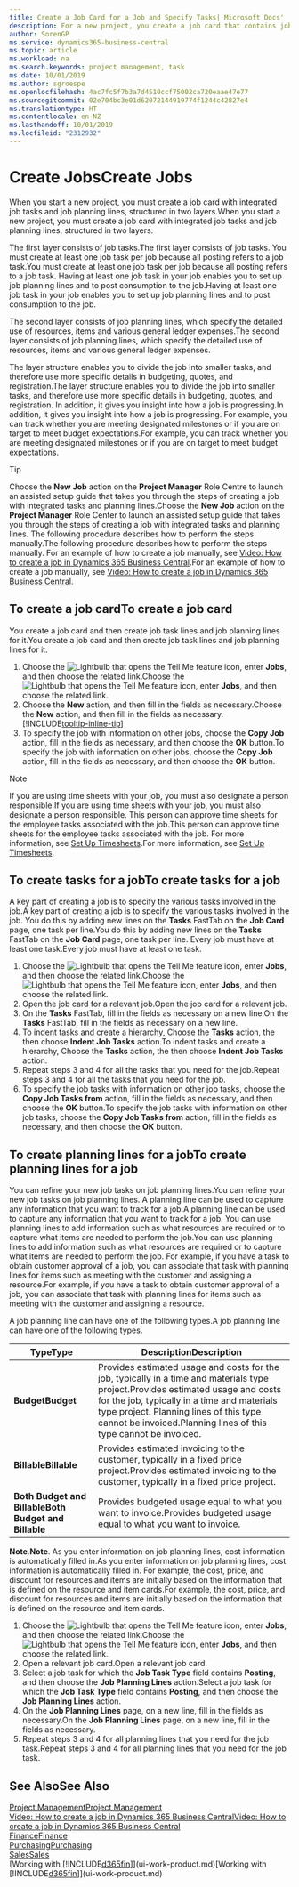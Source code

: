 ```yaml
---
title: Create a Job Card for a Job and Specify Tasks| Microsoft Docs'
description: For a new project, you create a job card that contains job tasks and planning lines, to help you manage progress and budgets.
author: SorenGP
ms.service: dynamics365-business-central
ms.topic: article
ms.workload: na
ms.search.keywords: project management, task
ms.date: 10/01/2019
ms.author: sgroespe
ms.openlocfilehash: 4ac7fc5f7b3a7d4510ccf75002ca720eaae47e77
ms.sourcegitcommit: 02e704bc3e01d62072144919774f1244c42827e4
ms.translationtype: HT
ms.contentlocale: en-NZ
ms.lasthandoff: 10/01/2019
ms.locfileid: "2312932"
---
```

# <a name="create-jobs"></a><span data-ttu-id="5a86a-103">Create Jobs</span><span class="sxs-lookup"><span data-stu-id="5a86a-103">Create Jobs</span></span>
<span data-ttu-id="5a86a-104">When you start a new project, you must create a job card with integrated job tasks and job planning lines, structured in two layers.</span><span class="sxs-lookup"><span data-stu-id="5a86a-104">When you start a new project, you must create a job card with integrated job tasks and job planning lines, structured in two layers.</span></span>  

<span data-ttu-id="5a86a-105">The first layer consists of job tasks.</span><span class="sxs-lookup"><span data-stu-id="5a86a-105">The first layer consists of job tasks.</span></span> <span data-ttu-id="5a86a-106">You must create at least one job task per job because all posting refers to a job task.</span><span class="sxs-lookup"><span data-stu-id="5a86a-106">You must create at least one job task per job because all posting refers to a job task.</span></span> <span data-ttu-id="5a86a-107">Having at least one job task in your job enables you to set up job planning lines and to post consumption to the job.</span><span class="sxs-lookup"><span data-stu-id="5a86a-107">Having at least one job task in your job enables you to set up job planning lines and to post consumption to the job.</span></span>

<span data-ttu-id="5a86a-108">The second layer consists of job planning lines, which specify the detailed use of resources, items and various general ledger expenses.</span><span class="sxs-lookup"><span data-stu-id="5a86a-108">The second layer consists of job planning lines, which specify the detailed use of resources, items and various general ledger expenses.</span></span>

<span data-ttu-id="5a86a-109">The layer structure enables you to divide the job into smaller tasks, and therefore use more specific details in budgeting, quotes, and registration.</span><span class="sxs-lookup"><span data-stu-id="5a86a-109">The layer structure enables you to divide the job into smaller tasks, and therefore use more specific details in budgeting, quotes, and registration.</span></span> <span data-ttu-id="5a86a-110">In addition, it gives you insight into how a job is progressing.</span><span class="sxs-lookup"><span data-stu-id="5a86a-110">In addition, it gives you insight into how a job is progressing.</span></span> <span data-ttu-id="5a86a-111">For example, you can track whether you are meeting designated milestones or if you are on target to meet budget expectations.</span><span class="sxs-lookup"><span data-stu-id="5a86a-111">For example, you can track whether you are meeting designated milestones or if you are on target to meet budget expectations.</span></span>

> [!TIP]
> <span data-ttu-id="5a86a-112">Choose the **New Job** action on the **Project Manager** Role Centre to launch an assisted setup guide that takes you through the steps of creating a job with integrated tasks and planning lines.</span><span class="sxs-lookup"><span data-stu-id="5a86a-112">Choose the **New Job** action on the **Project Manager** Role Center to launch an assisted setup guide that takes you through the steps of creating a job with integrated tasks and planning lines.</span></span> <span data-ttu-id="5a86a-113">The following procedure describes how to perform the steps manually.</span><span class="sxs-lookup"><span data-stu-id="5a86a-113">The following procedure describes how to perform the steps manually.</span></span> <span data-ttu-id="5a86a-114">For an example of how to create a job manually, see [Video: How to create a job in Dynamics 365 Business Central](https://www.youtube.com/watch?v=VqaPWr7BWmw).</span><span class="sxs-lookup"><span data-stu-id="5a86a-114">For an example of how to create a job manually, see [Video: How to create a job in Dynamics 365 Business Central](https://www.youtube.com/watch?v=VqaPWr7BWmw).</span></span>

## <a name="to-create-a-job-card"></a><span data-ttu-id="5a86a-115">To create a job card</span><span class="sxs-lookup"><span data-stu-id="5a86a-115">To create a job card</span></span>
<span data-ttu-id="5a86a-116">You create a job card and then create job task lines and job planning lines for it.</span><span class="sxs-lookup"><span data-stu-id="5a86a-116">You create a job card and then create job task lines and job planning lines for it.</span></span>

1. <span data-ttu-id="5a86a-117">Choose the ![Lightbulb that opens the Tell Me feature](media/ui-search/search_small.png "Tell me what you want to do") icon, enter **Jobs**, and then choose the related link.</span><span class="sxs-lookup"><span data-stu-id="5a86a-117">Choose the ![Lightbulb that opens the Tell Me feature](media/ui-search/search_small.png "Tell me what you want to do") icon, enter **Jobs**, and then choose the related link.</span></span>  
2. <span data-ttu-id="5a86a-118">Choose the **New** action, and then fill in the fields as necessary.</span><span class="sxs-lookup"><span data-stu-id="5a86a-118">Choose the **New** action, and then fill in the fields as necessary.</span></span> [!INCLUDE[tooltip-inline-tip](includes/tooltip-inline-tip_md.md)]
3. <span data-ttu-id="5a86a-119">To specify the job with information on other jobs, choose the **Copy Job** action, fill in the fields as necessary, and then choose the **OK** button.</span><span class="sxs-lookup"><span data-stu-id="5a86a-119">To specify the job with information on other jobs, choose the **Copy Job** action, fill in the fields as necessary, and then choose the **OK** button.</span></span>

> [!NOTE]  
>   <span data-ttu-id="5a86a-120">If you are using time sheets with your job, you must also designate a person responsible.</span><span class="sxs-lookup"><span data-stu-id="5a86a-120">If you are using time sheets with your job, you must also designate a person responsible.</span></span> <span data-ttu-id="5a86a-121">This person can approve time sheets for the employee tasks associated with the job.</span><span class="sxs-lookup"><span data-stu-id="5a86a-121">This person can approve time sheets for the employee tasks associated with the job.</span></span> <span data-ttu-id="5a86a-122">For more information, see [Set Up Timesheets](projects-how-setup-time-sheets.md).</span><span class="sxs-lookup"><span data-stu-id="5a86a-122">For more information, see [Set Up Timesheets](projects-how-setup-time-sheets.md).</span></span>

## <a name="to-create-tasks-for-a-job"></a><span data-ttu-id="5a86a-123">To create tasks for a job</span><span class="sxs-lookup"><span data-stu-id="5a86a-123">To create tasks for a job</span></span>
<span data-ttu-id="5a86a-124">A key part of creating a job is to specify the various tasks involved in the job.</span><span class="sxs-lookup"><span data-stu-id="5a86a-124">A key part of creating a job is to specify the various tasks involved in the job.</span></span> <span data-ttu-id="5a86a-125">You do this by adding new lines on the **Tasks** FastTab on the **Job Card** page, one task per line.</span><span class="sxs-lookup"><span data-stu-id="5a86a-125">You do this by adding new lines on the **Tasks** FastTab on the **Job Card** page, one task per line.</span></span> <span data-ttu-id="5a86a-126">Every job must have at least one task.</span><span class="sxs-lookup"><span data-stu-id="5a86a-126">Every job must have at least one task.</span></span>

1. <span data-ttu-id="5a86a-127">Choose the ![Lightbulb that opens the Tell Me feature](media/ui-search/search_small.png "Tell me what you want to do") icon, enter **Jobs**, and then choose the related link.</span><span class="sxs-lookup"><span data-stu-id="5a86a-127">Choose the ![Lightbulb that opens the Tell Me feature](media/ui-search/search_small.png "Tell me what you want to do") icon, enter **Jobs**, and then choose the related link.</span></span>
2. <span data-ttu-id="5a86a-128">Open the job card for a relevant job.</span><span class="sxs-lookup"><span data-stu-id="5a86a-128">Open the job card for a relevant job.</span></span>
3. <span data-ttu-id="5a86a-129">On the **Tasks** FastTab, fill in the fields as necessary on a new line.</span><span class="sxs-lookup"><span data-stu-id="5a86a-129">On the **Tasks** FastTab, fill in the fields as necessary on a new line.</span></span>
4. <span data-ttu-id="5a86a-130">To indent tasks and create a hierarchy, Choose the **Tasks** action, the then choose **Indent Job Tasks** action.</span><span class="sxs-lookup"><span data-stu-id="5a86a-130">To indent tasks and create a hierarchy, Choose the **Tasks** action, the then choose **Indent Job Tasks** action.</span></span>
5. <span data-ttu-id="5a86a-131">Repeat steps 3 and 4 for all the tasks that you need for the job.</span><span class="sxs-lookup"><span data-stu-id="5a86a-131">Repeat steps 3 and 4 for all the tasks that you need for the job.</span></span>
6. <span data-ttu-id="5a86a-132">To specify the job tasks with information on other job tasks, choose the **Copy Job Tasks from** action, fill in the fields as necessary, and then choose the **OK** button.</span><span class="sxs-lookup"><span data-stu-id="5a86a-132">To specify the job tasks with information on other job tasks, choose the **Copy Job Tasks from** action, fill in the fields as necessary, and then choose the **OK** button.</span></span>

## <a name="to-create-planning-lines-for-a-job"></a><span data-ttu-id="5a86a-133">To create planning lines for a job</span><span class="sxs-lookup"><span data-stu-id="5a86a-133">To create planning lines for a job</span></span>
<span data-ttu-id="5a86a-134">You can refine your new job tasks on job planning lines.</span><span class="sxs-lookup"><span data-stu-id="5a86a-134">You can refine your new job tasks on job planning lines.</span></span> <span data-ttu-id="5a86a-135">A planning line can be used to capture any information that you want to track for a job.</span><span class="sxs-lookup"><span data-stu-id="5a86a-135">A planning line can be used to capture any information that you want to track for a job.</span></span> <span data-ttu-id="5a86a-136">You can use planning lines to add information such as what resources are required or to capture what items are needed to perform the job.</span><span class="sxs-lookup"><span data-stu-id="5a86a-136">You can use planning lines to add information such as what resources are required or to capture what items are needed to perform the job.</span></span> <span data-ttu-id="5a86a-137">For example, if you have a task to obtain customer approval of a job, you can associate that task with planning lines for items such as meeting with the customer and assigning a resource.</span><span class="sxs-lookup"><span data-stu-id="5a86a-137">For example, if you have a task to obtain customer approval of a job, you can associate that task with planning lines for items such as meeting with the customer and assigning a resource.</span></span>  

<span data-ttu-id="5a86a-138">A job planning line can have one of the following types.</span><span class="sxs-lookup"><span data-stu-id="5a86a-138">A job planning line can have one of the following types.</span></span>  

| <span data-ttu-id="5a86a-139">Type</span><span class="sxs-lookup"><span data-stu-id="5a86a-139">Type</span></span> | <span data-ttu-id="5a86a-140">Description</span><span class="sxs-lookup"><span data-stu-id="5a86a-140">Description</span></span> |
| --- | --- |
| <span data-ttu-id="5a86a-141">**Budget**</span><span class="sxs-lookup"><span data-stu-id="5a86a-141">**Budget**</span></span> |<span data-ttu-id="5a86a-142">Provides estimated usage and costs for the job, typically in a time and materials type project.</span><span class="sxs-lookup"><span data-stu-id="5a86a-142">Provides estimated usage and costs for the job, typically in a time and materials type project.</span></span> <span data-ttu-id="5a86a-143">Planning lines of this type cannot be invoiced.</span><span class="sxs-lookup"><span data-stu-id="5a86a-143">Planning lines of this type cannot be invoiced.</span></span> |
| <span data-ttu-id="5a86a-144">**Billable**</span><span class="sxs-lookup"><span data-stu-id="5a86a-144">**Billable**</span></span> |<span data-ttu-id="5a86a-145">Provides estimated invoicing to the customer, typically in a fixed price project.</span><span class="sxs-lookup"><span data-stu-id="5a86a-145">Provides estimated invoicing to the customer, typically in a fixed price project.</span></span> |
| <span data-ttu-id="5a86a-146">**Both Budget and Billable**</span><span class="sxs-lookup"><span data-stu-id="5a86a-146">**Both Budget and Billable**</span></span> |<span data-ttu-id="5a86a-147">Provides budgeted usage equal to what you want to invoice.</span><span class="sxs-lookup"><span data-stu-id="5a86a-147">Provides budgeted usage equal to what you want to invoice.</span></span> |

<span data-ttu-id="5a86a-148">**Note**.</span><span class="sxs-lookup"><span data-stu-id="5a86a-148">**Note**.</span></span> <span data-ttu-id="5a86a-149">As you enter information on job planning lines, cost information is automatically filled in.</span><span class="sxs-lookup"><span data-stu-id="5a86a-149">As you enter information on job planning lines, cost information is automatically filled in.</span></span> <span data-ttu-id="5a86a-150">For example, the cost, price, and discount for resources and items are initially based on the information that is defined on the resource and item cards.</span><span class="sxs-lookup"><span data-stu-id="5a86a-150">For example, the cost, price, and discount for resources and items are initially based on the information that is defined on the resource and item cards.</span></span>

1. <span data-ttu-id="5a86a-151">Choose the ![Lightbulb that opens the Tell Me feature](media/ui-search/search_small.png "Tell me what you want to do") icon, enter **Jobs**, and then choose the related link.</span><span class="sxs-lookup"><span data-stu-id="5a86a-151">Choose the ![Lightbulb that opens the Tell Me feature](media/ui-search/search_small.png "Tell me what you want to do") icon, enter **Jobs**, and then choose the related link.</span></span>
2. <span data-ttu-id="5a86a-152">Open a relevant job card.</span><span class="sxs-lookup"><span data-stu-id="5a86a-152">Open a relevant job card.</span></span>
3. <span data-ttu-id="5a86a-153">Select a job task for which the **Job Task Type** field contains **Posting**, and then choose the **Job Planning Lines** action.</span><span class="sxs-lookup"><span data-stu-id="5a86a-153">Select a job task for which the **Job Task Type** field contains **Posting**, and then choose the **Job Planning Lines** action.</span></span>  
4. <span data-ttu-id="5a86a-154">On the **Job Planning Lines** page, on a new line, fill in the fields as necessary.</span><span class="sxs-lookup"><span data-stu-id="5a86a-154">On the **Job Planning Lines** page, on a new line, fill in the fields as necessary.</span></span>
5. <span data-ttu-id="5a86a-155">Repeat steps 3 and 4 for all planning lines that you need for the job task.</span><span class="sxs-lookup"><span data-stu-id="5a86a-155">Repeat steps 3 and 4 for all planning lines that you need for the job task.</span></span>

## <a name="see-also"></a><span data-ttu-id="5a86a-156">See Also</span><span class="sxs-lookup"><span data-stu-id="5a86a-156">See Also</span></span>

[<span data-ttu-id="5a86a-157">Project Management</span><span class="sxs-lookup"><span data-stu-id="5a86a-157">Project Management</span></span>](projects-manage-projects.md)  
[<span data-ttu-id="5a86a-158">Video: How to create a job in Dynamics 365 Business Central</span><span class="sxs-lookup"><span data-stu-id="5a86a-158">Video: How to create a job in Dynamics 365 Business Central</span></span>](https://www.youtube.com/watch?v=VqaPWr7BWmw)  
[<span data-ttu-id="5a86a-159">Finance</span><span class="sxs-lookup"><span data-stu-id="5a86a-159">Finance</span></span>](finance.md)  
[<span data-ttu-id="5a86a-160">Purchasing</span><span class="sxs-lookup"><span data-stu-id="5a86a-160">Purchasing</span></span>](purchasing-manage-purchasing.md)  
[<span data-ttu-id="5a86a-161">Sales</span><span class="sxs-lookup"><span data-stu-id="5a86a-161">Sales</span></span>](sales-manage-sales.md)  
<span data-ttu-id="5a86a-162">[Working with [!INCLUDE[d365fin](includes/d365fin_md.md)]](ui-work-product.md)</span><span class="sxs-lookup"><span data-stu-id="5a86a-162">[Working with [!INCLUDE[d365fin](includes/d365fin_md.md)]](ui-work-product.md)</span></span>  
